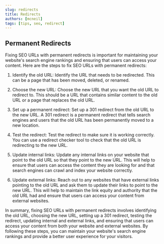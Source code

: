 ```yaml
---
slug: redirects
title: Redirects
authors: [mcneil]
tags: [tips, seo, redirect]
---
```



## Permanent Redirects

Fixing SEO URLs with permanent redirects is important for maintaining your website's search engine rankings and ensuring that users can access your content. Here are the steps to fix SEO URLs with permanent redirects:

1. Identify the old URL: Identify the URL that needs to be redirected. This can be a page that has been moved, deleted, or renamed.

2. Choose the new URL: Choose the new URL that you want the old URL to redirect to. This should be a URL that contains similar content to the old URL or a page that replaces the old URL.

3. Set up a permanent redirect: Set up a 301 redirect from the old URL to the new URL. A 301 redirect is a permanent redirect that tells search engines and users that the old URL has been permanently moved to a new location.

4. Test the redirect: Test the redirect to make sure it is working correctly. You can use a redirect checker tool to check that the old URL is redirecting to the new URL.

5. Update internal links: Update any internal links on your website that point to the old URL so that they point to the new URL. This will help to ensure that users can access the content they are looking for and that search engines can crawl and index your website correctly.

6. Update external links: Reach out to any websites that have external links pointing to the old URL and ask them to update their links to point to the new URL. This will help to maintain the link equity and authority that the old URL had and ensure that users can access your content from external websites.

In summary, fixing SEO URLs with permanent redirects involves identifying the old URL, choosing the new URL, setting up a 301 redirect, testing the redirect, updating internal and external links, and ensuring that users can access your content from both your website and external websites. By following these steps, you can maintain your website's search engine rankings and provide a better user experience for your visitors.




